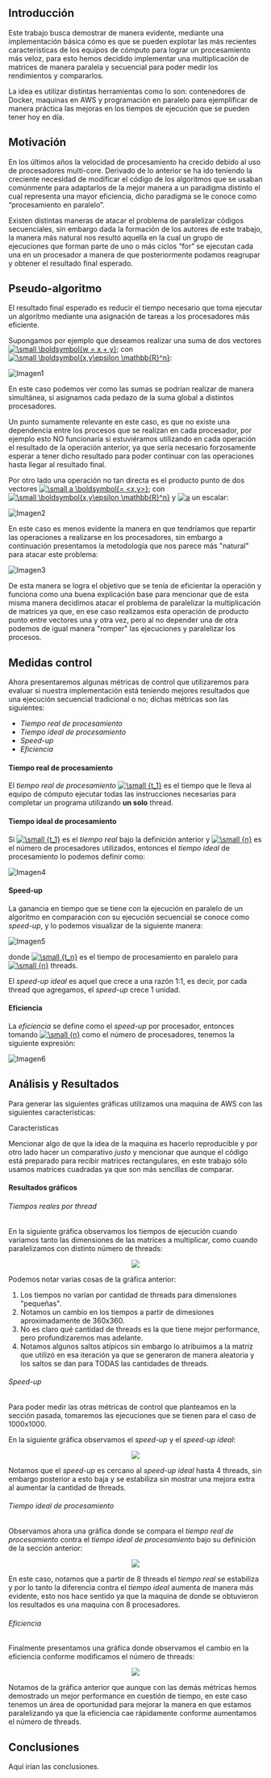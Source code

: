 ## Introducción

Este trabajo busca demostrar de manera evidente, mediante una implementación básica cómo es que se pueden explotar las más recientes características de los equipos de cómputo para lograr un procesamiento más veloz, para esto hemos decidido implementar una multiplicación de matrices de manera paralela y secuencial para poder medir los rendimientos y compararlos.

La idea es utilizar distintas herramientas como lo son: contenedores de Docker, maquinas en AWS y programación en paralelo para ejemplificar de manera práctica las mejoras en los tiempos de ejecución que se pueden tener hoy en día.

## Motivación
En los últimos años la velocidad de procesamiento ha crecido debido al uso de procesadores multi-core. Derivado de lo anterior se ha ido teniendo la creciente necesidad de modificar el código de los algoritmos que se usaban comúnmente para adaptarlos de la mejor manera a un paradigma distinto el cual representa una mayor eficiencia, dicho paradigma se le conoce como “procesamiento en paralelo”.

Existen distintas maneras de atacar el problema de paralelizar códigos secuenciales, sin embargo dada la formación de los autores de este trabajo, la manera más natural nos resultó aquella en la cual un grupo de ejecuciones que forman parte de uno o más ciclos “for” se ejecutan cada una en un procesador a manera de que posteriormente podamos reagrupar y obtener el resultado final esperado.

## Pseudo-algoritmo
El resultado final esperado es reducir el tiempo necesario que toma ejecutar un algoritmo mediante una asignación de tareas a los procesadores más eficiente.

Supongamos por ejemplo que deseamos realizar una suma de dos vectores <a href="https://www.codecogs.com/eqnedit.php?latex=\dpi{100}&space;\small&space;\boldsymbol{w&space;=&space;x&space;&plus;&space;y}" target="_blank"><img src="https://latex.codecogs.com/gif.latex?\dpi{100}&space;\small&space;\boldsymbol{w&space;=&space;x&space;&plus;&space;y}" title="\small \boldsymbol{w = x + y}" /></a>; con <a href="https://www.codecogs.com/eqnedit.php?latex=\dpi{100}&space;\small&space;\boldsymbol{x,y\epsilon&space;\mathbb{R}^n}" target="_blank"><img src="https://latex.codecogs.com/gif.latex?\dpi{100}&space;\small&space;\boldsymbol{x,y\epsilon&space;\mathbb{R}^n}" title="\small \boldsymbol{x,y\epsilon \mathbb{R}^n}" /></a>:

![Imagen1](https://github.com/patricio-hdz/ProdArch_2017/blob/master/tarea1/Im1.JPG)

En este caso podemos ver como las sumas se podrían realizar de manera simultánea, si asignamos cada pedazo de la suma global a distintos procesadores.

Un punto sumamente relevante en este caso, es que no existe una dependencia entre los procesos que se realizan en cada procesador, por ejemplo esto NO funcionaría si estuviéramos utilizando en cada operación el resultado de la operación anterior, ya que sería necesario forzosamente esperar a tener dicho resultado para poder continuar con las operaciones hasta llegar al resultado final.

Por otro lado una operación no tan directa es el producto punto de dos vectores <a href="https://www.codecogs.com/eqnedit.php?latex=\dpi{100}&space;\small&space;a&space;\boldsymbol{=&space;<x,y>}" target="_blank"><img src="https://latex.codecogs.com/gif.latex?\dpi{100}&space;\small&space;a&space;\boldsymbol{=&space;<x,y>}" title="\small a \boldsymbol{= <x,y>}" /></a>; con <a href="https://www.codecogs.com/eqnedit.php?latex=\dpi{100}&space;\small&space;\boldsymbol{x,y\epsilon&space;\mathbb{R}^n}" target="_blank"><img src="https://latex.codecogs.com/gif.latex?\dpi{100}&space;\small&space;\boldsymbol{x,y\epsilon&space;\mathbb{R}^n}" title="\small \boldsymbol{x,y\epsilon \mathbb{R}^n}" /></a> y <a href="https://www.codecogs.com/eqnedit.php?latex=\dpi{100}&space;a" target="_blank"><img src="https://latex.codecogs.com/gif.latex?\dpi{100}&space;a" title="a" /></a> un escalar:

![Imagen2](https://github.com/patricio-hdz/ProdArch_2017/blob/master/tarea1/Im2.JPG)

En este caso es menos evidente la manera en que tendríamos que repartir las operaciones a realizarse en los procesadores, sin embargo a continuación presentamos la metodología que nos parece más "natural" para atacar este problema:

![Imagen3](https://github.com/patricio-hdz/ProdArch_2017/blob/master/tarea1/Im3.JPG)

De esta manera se logra el objetivo que se tenía de eficientar la operación y funciona como una buena explicación base para mencionar que de esta misma manera decidimos atacar el problema de paralelizar la multiplicación de matrices ya que, en ese caso realizamos esta operación de producto punto entre vectores una y otra vez, pero al no depender una de otra podemos de igual manera "romper" las ejecuciones y paralelizar los procesos.

## Medidas control

Ahora presentaremos algunas métricas de control que utilizaremos para evaluar si nuestra implementación está teniendo mejores resultados que una ejecución secuencial tradicional o no; dichas métricas son las siguientes:

- *Tiempo real de procesamiento*
- *Tiempo ideal de procesamiento*
- *Speed-up*
- *Eficiencia*

#### Tiempo real de procesamiento

El *tiempo real de procesamiento* <a href="https://www.codecogs.com/eqnedit.php?latex=\dpi{100}&space;\small&space;{t_1}" target="_blank"><img src="https://latex.codecogs.com/gif.latex?\dpi{100}&space;\small&space;{t_1}" title="\small {t_1}" /></a> es el tiempo que le lleva al equipo de cómputo ejecutar todas las instrucciones necesarias para completar un programa utilizando **un solo** thread.

#### Tiempo ideal de procesamiento

Si <a href="https://www.codecogs.com/eqnedit.php?latex=\dpi{100}&space;\small&space;{t_1}" target="_blank"><img src="https://latex.codecogs.com/gif.latex?\dpi{100}&space;\small&space;{t_1}" title="\small {t_1}" /></a> es el *tiempo real* bajo la definición anterior y <a href="https://www.codecogs.com/eqnedit.php?latex=\dpi{100}&space;\small&space;{n}" target="_blank"><img src="https://latex.codecogs.com/gif.latex?\dpi{100}&space;\small&space;{n}" title="\small {n}" /></a> es el número de procesadores utilizados, entonces el *tiempo ideal* de procesamiento lo podemos definir como:

![Imagen4](https://github.com/patricio-hdz/ProdArch_2017/blob/master/tarea1/Im4.JPG)

#### Speed-up

La ganancia en tiempo que se tiene con la ejecución en paralelo de un algoritmo en comparación con su ejecución secuencial se conoce como *speed-up*, y lo podemos visualizar de la siguiente manera:

![Imagen5](https://github.com/patricio-hdz/ProdArch_2017/blob/master/tarea1/Im5.JPG)

donde <a href="https://www.codecogs.com/eqnedit.php?latex=\dpi{100}&space;\small&space;{t_n}" target="_blank"><img src="https://latex.codecogs.com/gif.latex?\dpi{100}&space;\small&space;{t_n}" title="\small {t_n}" /></a> es el tiempo de procesamiento en paralelo para <a href="https://www.codecogs.com/eqnedit.php?latex=\dpi{100}&space;\small&space;{n}" target="_blank"><img src="https://latex.codecogs.com/gif.latex?\dpi{100}&space;\small&space;{n}" title="\small {n}" /></a> threads.

El *speed-up ideal* es aquel que crece a una razón 1:1, es decir, por cada thread que agregamos, el *speed-up* crece 1 unidad.

#### Eficiencia

La *eficiencia* se define como el *speed-up* por procesador, entonces tomando <a href="https://www.codecogs.com/eqnedit.php?latex=\dpi{100}&space;\small&space;{n}" target="_blank"><img src="https://latex.codecogs.com/gif.latex?\dpi{100}&space;\small&space;{n}" title="\small {n}" /></a> como el número de procesadores, tenemos la siguiente expresión:

![Imagen6](https://github.com/patricio-hdz/ProdArch_2017/blob/master/tarea1/Im6.JPG)


## Análisis y Resultados

Para generar las siguientes gráficas utilizamos una maquina de AWS con las siguientes características:

Características

Mencionar algo de que la idea de la maquina es hacerlo reproducible y por otro lado hacer un comparativo *justo* y mencionar que aunque el código está preparado para recibir matrices rectangulares, en este trabajo sólo usamos matrices cuadradas ya que son más sencillas de comparar.

#### Resultados gráficos

###### Tiempos reales por thread
En la siguiente gráfica observamos los tiempos de ejecución cuando variamos tanto las dimensiones de las matrices a multiplicar, como cuando paralelizamos con distinto número de threads:

<p align="center">
  <img src="https://github.com/patricio-hdz/ProdArch_2017/blob/master/tarea1/Im7.JPG">
</p>

Podemos notar varias cosas de la gráfica anterior:

1. Los tiempos no varían por cantidad de threads para dimensiones "pequeñas".
2. Notamos un cambio en los tiempos a partir de dimesiones aproximadamente de 360x360.
3. No es claro qué cantidad de threads es la que tiene mejor performance, pero profundizaremos mas adelante.
4. Notamos algunos saltos atípicos sin embargo lo atribuimos a la matriz que utilizó en esa iteración ya que se generaron de manera aleatoria y los saltos se dan para TODAS las cantidades de threads.

###### Speed-up

Para poder medir las otras métricas de control que planteamos en la sección pasada, tomaremos las ejecuciones que se tienen para el caso de 1000x1000.

En la siguiente gráfica observamos el *speed-up* y el *speed-up ideal*:

<p align="center">
  <img src="https://github.com/patricio-hdz/ProdArch_2017/blob/master/tarea1/Im8.JPG">
</p>

Notamos que el *speed-up* es cercano al *speed-up ideal* hasta 4 threads, sin embargo posterior a esto baja y se estabiliza sin mostrar una mejora extra al aumentar la cantidad de threads.

###### Tiempo ideal de procesamiento

Observamos ahora una gráfica donde se compara el *tiempo real de procesamiento* contra el *tiempo ideal de procesamiento* bajo su definición de la sección anterior:

<p align="center">
  <img src="https://github.com/patricio-hdz/ProdArch_2017/blob/master/tarea1/Im9.JPG">
</p>

En este caso, notamos que a partir de 8 threads el *tiempo real* se estabiliza y por lo tanto la diferencia contra el *tiempo ideal* aumenta de manera más evidente, esto nos hace sentido ya que la maquina de donde se obtuvieron los resultados es una maquina con 8 procesadores.

###### Eficiencia

Finalmente presentamos una gráfica donde observamos el cambio en la eficiencia conforme modificamos el número de threads:

<p align="center">
  <img src="https://github.com/patricio-hdz/ProdArch_2017/blob/master/tarea1/Im10.JPG">
</p>

Notamos de la gráfica anterior que aunque con las demás métricas hemos demostrado un mejor performance en cuestión de tiempo, en este caso tenemos un área de oportunidad para mejorar la manera en que estamos paralelizando ya que la eficiencia cae rápidamente conforme aumentamos el número de threads.

## Conclusiones

Aquí irían las conclusiones.

